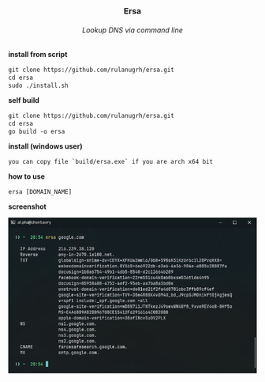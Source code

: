 <h3 align="center"> Ersa </h3>
<h6 align="center"> Lookup DNS via command line </h6>

**install from script**
```
git clone https://github.com/rulanugrh/ersa.git
cd ersa
sudo ./install.sh
```

**self build**
```
git clone https://github.com/rulanugrh/ersa.git
cd ersa
go build -o ersa
```

**install (windows user)**
```
you can copy file `build/ersa.exe` if you are arch x64 bit
```

**how to use**
```
ersa [DOMAIN_NAME]
```

**screenshot**
<div align="center">
    <img src=".github/ss.jpg" />
</div>

